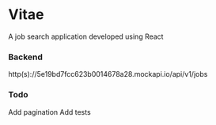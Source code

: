 # Vitae

A job search application developed using React

### Backend

http(s)://5e19bd7fcc623b0014678a28.mockapi.io/api/v1/jobs

### Todo

Add pagination
Add tests

